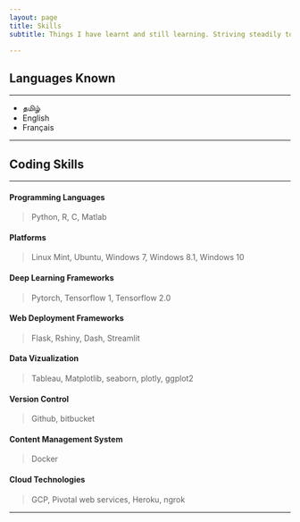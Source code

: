 ```yaml
---
layout: page
title: Skills
subtitle: Things I have learnt and still learning. Striving steadily to master all these categories.

---
```


## Languages Known

---

- தமிழ்
- English
- Français

---


## Coding Skills

---

#### Programming Languages
> Python, R, C, Matlab

#### Platforms
> Linux Mint, Ubuntu, Windows 7, Windows 8.1, Windows 10

#### Deep Learning Frameworks
> Pytorch, Tensorflow 1, Tensorflow 2.0

#### Web Deployment Frameworks
> Flask, Rshiny, Dash, Streamlit

#### Data Vizualization
> Tableau, Matplotlib, seaborn, plotly, ggplot2

#### Version Control
> Github, bitbucket

#### Content Management System
> Docker

#### Cloud Technologies
> GCP, Pivotal web services, Heroku, ngrok


---

